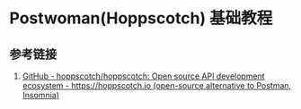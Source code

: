 # Postwoman(Hoppscotch) 基础教程

## 参考链接

1. [GitHub - hoppscotch/hoppscotch: Open source API development ecosystem - https://hoppscotch.io (open-source alternative to Postman, Insomnia)](https://github.com/hoppscotch/hoppscotch)